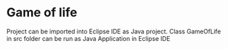 # Game of life
Project can be imported into Eclipse IDE as Java project. 
Class GameOfLife in src folder can be run as Java Application in Eclipse IDE
